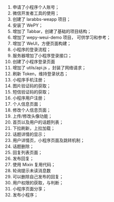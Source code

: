 1. 申请了小程序个人账号；
2. 微信开发者工具的使用；
3. 创建了 larabbs-weapp 项目；
4. 安装了 WePY；
5. 增加了 Tabbar，创建了基础的项目结构；
6. 增加了 wepy-weui-demo 项目， 可供学习和参考；
7. 增加了 WeUI，方便页面构建；
8. 小程序的登录流程；
9. 服务器增加了小程序登录接口；
10. 创建了小程序登录页面
11. 增加了 utils/api.js ，封装了网络请求；
12. 刷新 Token，维持登录状态；
13. 小程序手机注册；
14. 图片验证码的获取；
15. 短信验证码的获取；
16. 小程序用户注册；
17. 个人信息页面；
18. 修改个人信息页面；
19. 上传/修改头像功能；
20. 首页以及用户的话题列表；
21. 下拉刷新，上拉加载；
22. 话题详情的显示；
23. 用户详情页，小程序页面及跳转机制；
24. 话题删除；
25. 回复列表页面；
26. 发布回复；
27. 使用 Mixin 复用代码；
28. 轮询提示未读消息数
29. 可以删除自己发布的回复；
30. 用户权限的获取，与判断；
31. 小程序页面分享；
32. 发布小程序；
